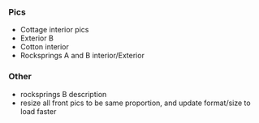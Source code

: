 ### Pics
- Cottage interior pics
- Exterior B
- Cotton interior
- Rocksprings A and B interior/Exterior

### Other
- rocksprings B description
- resize all front pics to be same proportion, and update format/size to load faster